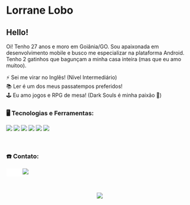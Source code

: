# Lorrane Lobo

## Hello!  
Oi! Tenho 27 anos e moro em Goiânia/GO. Sou apaixonada em desenvolvimento mobile e busco me especializar na plataforma Android. Tenho 2 gatinhos que bagunçam a minha casa inteira (mas que eu amo muitoo).

<!--✨ Trabalhando no projeto pessoal 🖥️ [Dice Roller](https://github.com/lorranelobo/Dice-roller.git) </br> 🌱 Estou buscando melhorar meu desenvolvimento Mobile em Android </br>-->
⚡ Sei me virar no Inglês! (Nível Intermediário) </br>
📚 Ler é um dos meus passatempos preferidos! </br>
🕹️ Eu amo jogos e RPG de mesa! (Dark Souls é minha paixão 💖) </br>

### 🖥️ Tecnologias e Ferramentas: 

<code><img src="https://cdn.jsdelivr.net/gh/devicons/devicon/icons/java/java-original.svg" width="40px"/></code> 
<code><img src="https://cdn.jsdelivr.net/gh/devicons/devicon/icons/kotlin/kotlin-original.svg" width="40px"/></code> 
<code><img src="https://cdn.jsdelivr.net/gh/devicons/devicon/icons/androidstudio/androidstudio-original.svg" width="40px"/></code> 
<code><img src="https://cdn.jsdelivr.net/gh/devicons/devicon/icons/android/android-original-wordmark.svg" width="40px"/></code> 
<code><img src="https://cdn.jsdelivr.net/gh/devicons/devicon/icons/git/git-original.svg" width="40px"/></code> 
<code><img src="https://cdn.jsdelivr.net/gh/devicons/devicon/icons/firebase/firebase-plain-wordmark.svg" width="40px"/></code> 

</br>

### ☎️ Contato: 
<div>
<a href="mailto:lorrane.dev@gmail.com" target="_blank"><img loading="lazy" src="https://img.shields.io/badge/Gmail-D14836?style=for-the-badge&logo=gmail&logoColor=white" target="_blank"></a>
<a href="https://www.linkedin.com/in/lorranealvesdev" target="_blank"><img align="left" alt="LinkedIn" width="22px" src="https://github.com/Aakarsh-B/trying-repos/blob/master/linkedin.svg" />
<a href="https://github.com/lorranelobo" target="_blank"><img align="left" alt="GitHub" width="22px" src="https://github.com/Aakarsh-B/trying-repos/blob/master/github.svg" />
</div>

</br>

##
<p align="center">
<a href="https://github.com/lorranelobo">
  <img height="180em" src="https://github-readme-stats-eight-theta.vercel.app/api/top-langs/?username=lorranelobo&layout=compact&langs_count=8&theme=algolia"/>
</a>
